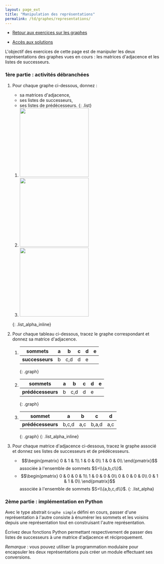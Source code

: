 ```yaml
---
layout: page_ext
title: "Manipulation des représentations"
permalink: /td/graphes/representations/
---
```


- [Retour aux exercices sur les graphes](../)

- [Accès aux solutions](./solutions/)

L'objectif des exercices de cette page est de manipuler les deux représentations des graphes vues en cours : les matrices d'adjacence et les listes de successeurs.

### 1ère partie : activités débranchées

1. Pour chaque graphe ci-dessous, donnez :
   - sa matrices d'adjacence,
   - ses listes de successeurs,
   - ses listes de prédécesseurs.
   {: .list}
   1. <img src="../images/graphe1.svg" width="225px"/>
   2. <img src="../images/graphe2.svg" width="225px"/>
   3. <img src="../images/graphe3.svg" width="225px"/>
   {: .list_alpha_inline}

2. Pour chaque tableau ci-dessous, tracez le graphe correspondant et donnez sa matrice d'adjacence.
   1. | **sommets**     | a | b   | c | d | e |
      |-----------------|---|-----|---|---|---|
      | **successeurs** | b | c,d | d | e |   |
      {: .graph}
   2. | **sommets**       | a | b   | c | d | e |
      |-------------------|---|-----|---|---|---|
      | **prédécesseurs** | b | c,d | d | e |   |
      {: .graph}
   3. | **sommet**        | a     | b   | c     | d   |
      |-------------------|-------|-----|-------|-----|
      | **prédécesseurs** | b,c,d | a,c | b,a,d | a,c |
      {: .graph}
   {: .list_alpha_inline}

3. Pour chaque matrice d'adjacence ci-dessous, tracez le graphe associé et donnez ses listes de successeurs et de prédécesseurs.
   - $$\begin{pmatrix}
      0 & 1 & 1\\
      1 & 0 & 0\\
      1 & 0 & 0\\
      \end{pmatrix}$$ associée à l'ensemble de sommets $S=\\{a,b,c\\}$.
   - $$\begin{pmatrix}
      0 & 0 & 0 & 1\\
      1 & 0 & 0 & 0\\
      0 & 0 & 0 & 0\\
      0 & 1 & 1 & 0\\
      \end{pmatrix}$$ associée à l'ensemble de sommets $S=\\{a,b,c,d\\}$.
   {: .list_alpha}


### 2ème partie : implémentation en Python

Avec le type abstrait `Graphe simple` défini en cours, passer d'une représentation à l'autre consiste à énumérer les sommets et les voisins depuis une représentation tout en construisant l'autre représentation.

Écrivez deux fonctions Python permettant respectivement de passer des listes de successeurs à une matrice d'adjacence et réciproquement.

*Remarque* : vous pouvez utiliser la programmation modulaire pour encapsuler les deux représentations puis créer un module effectuant ses conversions.